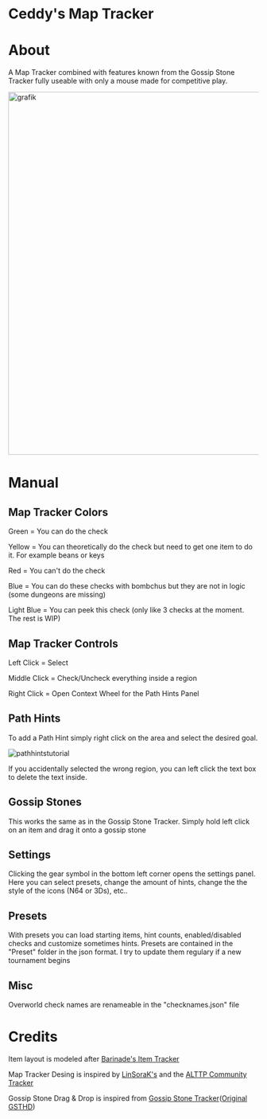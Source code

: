# Ceddy's Map Tracker
# About
A Map Tracker combined with features known from the Gossip Stone Tracker fully useable with only a mouse made for competitive play. 

<img width="1585" height="729" alt="grafik" src="https://github.com/user-attachments/assets/94f20d53-d653-4eea-80a0-dcbf8ad016d8" />

# Manual
## Map Tracker Colors
Green = You can do the check

Yellow = You can theoretically do the check but need to get one item to do it. For example beans or keys

Red = You can't do the check

Blue = You can do these checks with bombchus but they are not in logic (some dungeons are missing)

Light Blue = You can peek this check (only like 3 checks at the moment. The rest is WIP)
## Map Tracker Controls
Left Click = Select

Middle Click = Check/Uncheck everything inside a region

Right Click = Open Context Wheel for the Path Hints Panel

## Path Hints
To add a Path Hint simply right click on the area and select the desired goal.

![pathhintstutorial](https://github.com/user-attachments/assets/b40c828d-195d-44d8-b831-3e16c242c317)

If you accidentally selected the wrong region, you can left click the text box to delete the text inside.

## Gossip Stones
This works the same as in the Gossip Stone Tracker. Simply hold left click on an item and drag it onto a gossip stone
## Settings
Clicking the gear symbol in the bottom left corner opens the settings panel. Here you can select presets, change the amount of hints, change the the style of the icons (N64 or 3Ds), etc..
## Presets
With presets you can load starting items, hint counts, enabled/disabled checks and customize sometimes hints. Presets are contained in the "Preset" folder in the json format. I try to update them regulary if a new tournament begins
## Misc
Overworld check names are renameable in the "checknames.json" file
# Credits
Item layout is modeled after [Barinade's Item Tracker](https://wiki.ootrandomizer.com/index.php/Trackers#Barinade's_Item_Tracker)

Map Tracker Desing is inspired by [LinSoraK's](https://discord.com/invite/n7AzcMpwXf) and the [ALTTP Community Tracker](https://alttprtracker.dunka.net/)

Gossip Stone Drag & Drop is inspired from [Gossip Stone Tracker](https://github.com/HapaxL/GSTHD)([Original GSTHD](https://github.com/Draeko/ootr_gst/tree/ladder_version))
